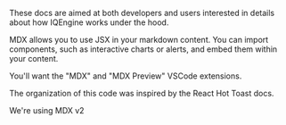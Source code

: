 These docs are aimed at both developers and users interested in details about how IQEngine works under the hood.

MDX allows you to use JSX in your markdown content. You can import components, such as interactive charts or alerts, and embed them within your content.

You'll want the "MDX" and "MDX Preview" VSCode extensions.

The organization of this code was inspired by the React Hot Toast docs.

We're using MDX v2